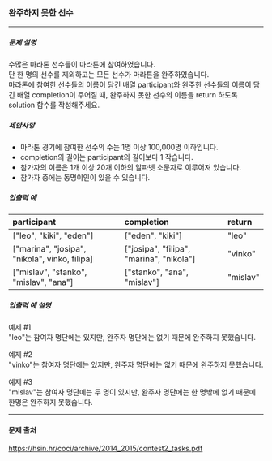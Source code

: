 ### 완주하지 못한 선수

---

##### 문제 설명

수많은 마라톤 선수들이 마라톤에 참여하였습니다.\
단 한 명의 선수를 제외하고는 모든 선수가 마라톤을 완주하였습니다.\
마라톤에 참여한 선수들의 이름이 담긴 배열 participant와 완주한 선수들의 이름이 담긴 배열 completion이 주어질 때, 완주하지 못한 선수의 이름을 return 하도록 solution 함수를 작성해주세요.

##### 제한사항

- 마라톤 경기에 참여한 선수의 수는 1명 이상 100,000명 이하입니다.
- completion의 길이는 participant의 길이보다 1 작습니다.
- 참가자의 이름은 1개 이상 20개 이하의 알파벳 소문자로 이루어져 있습니다.
- 참가자 중에는 동명이인이 있을 수 있습니다.

##### 입출력 예
|participant|completion|return|
| :--- |:-----|:-----|
|["leo", "kiki", "eden"]|["eden", "kiki"]|"leo"|
|["marina", "josipa", "nikola", vinko, filipa]|["josipa", "filipa", "marina", "nikola"]|"vinko"|
|["mislav", "stanko", "mislav", "ana"]|["stanko", "ana", "mislav"]|"mislav"|

##### 입출력 예 설명

예제 #1\
"leo"는 참여자 명단에는 있지만, 완주자 명단에는 없기 때문에 완주하지 못했습니다.

예제 #2\
"vinko"는 참여자 명단에는 있지만, 완주자 명단에는 없기 때문에 완주하지 못했습니다.

예제 #3\
"mislav"는 참여자 명단에는 두 명이 있지만, 완주자 명단에는 한 명밖에 없기 때문에 한명은 완주하지 못했습니다.

---
#### 문제 출처

https://hsin.hr/coci/archive/2014_2015/contest2_tasks.pdf
